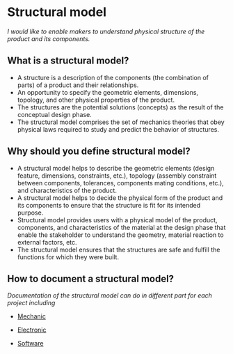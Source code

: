 # **Structural model**

*I would like to enable makers to understand physical structure of the product and its components.* 

## **What is a structural model?**

* A structure is a description of the components (the combination of parts) of a product and their relationships.
* An opportunity to specify the geometric elements, dimensions, topology, and other physical properties of the product.
* The structures are the potential solutions (concepts) as the result of the conceptual design phase.
* The structural model comprises the set of mechanics theories that obey physical laws required to study and predict the behavior of structures.


## **Why should you define structural model?**

* A structural model helps to describe the geometric elements (design feature, dimensions, constraints, etc.), topology (assembly constraint between components, tolerances, components mating conditions, etc.), and characteristics of the product.
* A structural model helps to decide the physical form of the product and its components to ensure that the structure is fit for its intended purpose. 
* Structural model provides users with a physical model of the product, components, and characteristics of the material at the design phase that enable the stakeholder to understand the geometry, material reaction to external factors, etc.
* The structural model ensures that the structures are safe and fulfill the functions for which they were built.

## **How to document a structural model?**

*Documentation of the structural model can do in different part for each project including*

* [Mechanic](https://github.com/OPEN-NEXT/wp2.3_template/tree/main/Documentation/3.%20Design/Structural%20model/Mechanical)

* [Electronic](https://github.com/OPEN-NEXT/wp2.3_template/tree/main/Documentation/3.%20Design/Structural%20model/Electrical)

* [Software](https://github.com/OPEN-NEXT/wp2.3_template/tree/main/Documentation/3.%20Design/Structural%20model/Software)


